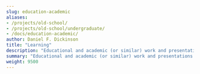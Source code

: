 ```yaml
---
slug: education-academic
aliases:
- /projects/old-school/
- /projects/old-school/undergraduate/
- /docs/education-academic/
author: Daniel F. Dickinson
title: "Learning"
description: "Educational and academic (or similar) work and presentations by Daniel F. Dickinson"
summary: "Educational and academic (or similar) work and presentations by Daniel F. Dickinson"
weight: 9500
---
```


